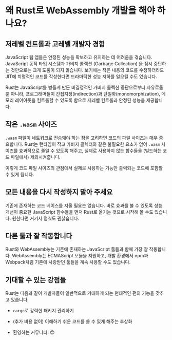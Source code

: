 # 왜 Rust로 WebAssembly 개발을 해야 하나요?

## 저레벨 컨트롤과 고레벨 개발자 경험

JavaScript 웹 앱들은 안정된 성능을 확보하고 유지하는 데 어려움을 겪습니다. JavaScript 동적 타입 시스템과 가비지 콜렉션 (Garbage Collection) 을 잠시 중단하는 것만으로는 크게 도움이 되지 않습니다. 보기에는 작은 내용의 코드를 수정하더라도 JIT에 치명적인 코드를 작성한다면 드라마틱한 성능 저하를 일으킬 수도 있습니다.

Rust는 JavaScript를 병들게 만든 비결정적인 가비지 콜렉션 중단으로부터 자유로울 뿐 아니라, 프로그래머들이 간접지정(indirection)과 단일화(monomorphization), 메모리 레이아웃을 컨트롤할 수 있도록 함으로 저레벨 컨트롤과 안정된 성능을 제공합니다.

## 작은 `.wasm` 사이즈

`.wasm` 파일이 네트워크로 전송돼야 하는 점을 고려하면 코드의 파일 사이즈는 매우 중요합니다. Rust는 런타임이 작고 가비지 콜렉터와 같은 불필요한 요소가 없어 `.wasm` 사이즈를 효과적으로 줄일 수 있도록 해주고, 실제로 사용하지 않는 함수들을 (빌드하는 코드 파일에서) 제외시켜줍니다.

이렇게 코드 파일 사이즈의 관점에서 실제로 사용하는 기능만 출력되는 코드에 포함할 수 있게 됩니다.

## 모든 내용을 다시 작성하지 **말아 주세요**

기존에 존재하는 코드 베이스를 지울 필요는 없습니다. 바로 효과를 볼 수 있도록 성능 개선이 중요한 JavaScript 함수들을 먼저 Rust로 옮기는 것으로 시작해 볼 수도 있습니다. 원한다면 거기서 멈춰도 괜찮습니다.

## 다른 툴과 잘 작동합니다

Rust와 WebAssembly는 기존에 존재하는 JavaScript 툴들과 함께 가장 잘 작동합니다. WebAssembly는 ECMAScript 모듈을 지원하고, 개발 환경에서 npm과 Webpack처럼 기존에 사랑받던 툴들을 계속 사용할 수도 있습니다.

## 기대할 수 있는 강점들

Rust는 다음과 같이 개발자들이 일반적으로 기대하게 되는 현대적인 편의 기능을 갖추고 있습니다.

* `cargo`로 강력한 패키지 관리하기

* (추가 비용 없이) 이해하기 쉬운 코드를 쓸 수 있게 해주는 추상화

* 환영하는 커뮤니티! 😊
